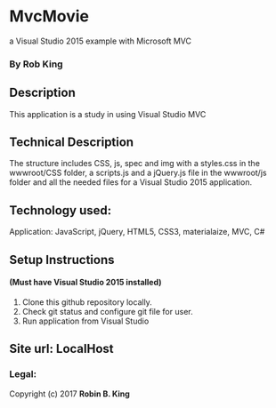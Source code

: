 # MvcMovie
a Visual Studio 2015 example with Microsoft MVC

### By Rob King

## Description
This application is a study in using Visual Studio MVC

## Technical Description
The structure includes CSS, js, spec and img with a styles.css in the wwwroot/CSS folder, a scripts.js and a jQuery.js file in the wwwroot/js folder and all the needed files for a Visual Studio 2015 application.

## Technology used:
Application: JavaScript, jQuery, HTML5, CSS3, materialaize, MVC, C#

## Setup Instructions 
#### (Must have Visual Studio 2015 installed)
1. Clone this github repository locally.
2. Check git status and configure git file for user.
3. Run application from Visual Studio

## Site url: LocalHost

### Legal:
Copyright (c) 2017 **Robin B. King**
